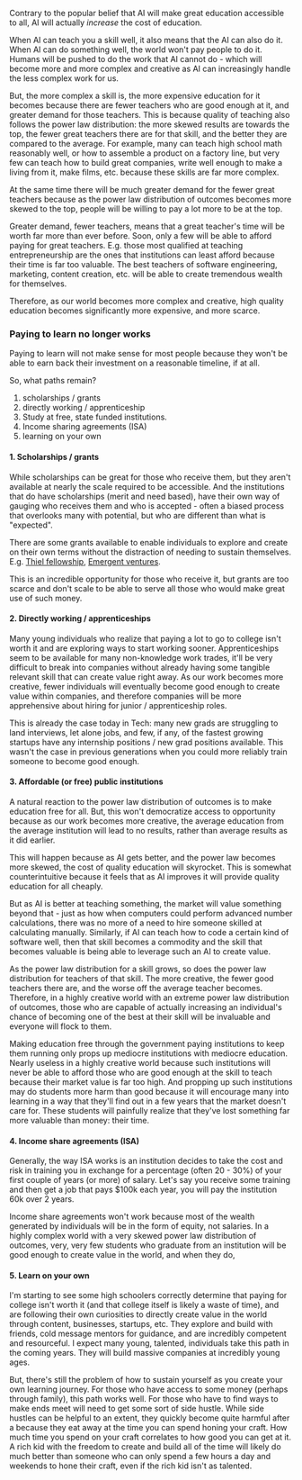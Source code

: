 Contrary to the popular belief that AI will make great education accessible to all, AI will actually _increase_ the cost of education.

When AI can teach you a skill well, it also means that the AI can also do it. When AI can do something well, the world won't pay people to do it. Humans will be pushed to do the work that AI cannot do - which will become more and more complex and creative as AI can increasingly handle the less complex work for us.

But, the more complex a skill is, the more expensive education for it becomes because there are fewer teachers who are good enough at it, and greater demand for those teachers. This is because quality of teaching also follows the power law distribution: the more skewed results are towards the top, the fewer great teachers there are for that skill, and the better they are compared to the average. For example, many can teach high school math reasonably well, or how to assemble a product on a factory line, but very few can teach how to build great companies, write well enough to make a living from it, make films, etc. because these skills are far more complex.

At the same time there will be much greater demand for the fewer great teachers because as the power law distribution of outcomes becomes more skewed to the top, people will be willing to pay a lot more to be at the top.

Greater demand, fewer teachers, means that a great teacher's time will be worth far more than ever before. Soon, only a few will be able to afford paying for great teachers. E.g. those most qualified at teaching entrepreneurship are the ones that institutions can least afford because their time is far too valuable. The best teachers of software engineering, marketing, content creation, etc. will be able to create tremendous wealth for themselves.

Therefore, as our world becomes more complex and creative, high quality education becomes significantly more expensive, and more scarce.

### Paying to learn no longer works

Paying to learn will not make sense for most people because they won't be able to earn back their investment on a reasonable timeline, if at all.

So, what paths remain?

1. scholarships / grants
2. directly working / apprenticeship
3. Study at free, state funded institutions.
4. Income sharing agreements (ISA)
5. learning on your own

#### 1. Scholarships / grants

While scholarships can be great for those who receive them, but they aren't available at nearly the scale required to be accessible. And the institutions that do have scholarships (merit and need based), have their own way of gauging who receives them and who is accepted - often a biased process that overlooks many with potential, but who are different than what is "expected".

There are some grants available to enable individuals to explore and create on their own terms without the distraction of needing to sustain themselves. E.g. [Thiel fellowship](https://thielfellowship.org/), [Emergent ventures](https://www.mercatus.org/emergent-ventures).

This is an incredible opportunity for those who receive it, but grants are too scarce and don't scale to be able to serve all those who would make great use of such money.

#### 2. Directly working / apprenticeships

Many young individuals who realize that paying a lot to go to college isn't worth it and are exploring ways to start working sooner. Apprenticeships seem to be available for many non-knowledge work trades, it'll be very difficult to break into companies without already having some tangible relevant skill that can create value right away. As our work becomes more creative, fewer individuals will eventually become good enough to create value within companies, and therefore companies will be more apprehensive about hiring for junior / apprenticeship roles.

This is already the case today in Tech: many new grads are struggling to land interviews, let alone jobs, and few, if any, of the fastest growing startups have any internship positions / new grad positions available. This wasn't the case in previous generations when you could more reliably train someone to become good enough.

#### 3. Affordable (or free) public institutions

A natural reaction to the power law distribution of outcomes is to make education free for all. But, this won't democratize access to opportunity because as our work becomes more creative, the average education from the average institution will lead to no results, rather than average results as it did earlier.

This will happen because as AI gets better, and the power law becomes more skewed, the cost of quality education will skyrocket. This is somewhat counterintuitive because it feels that as AI improves it will provide quality education for all cheaply.

But as AI is better at teaching something, the market will value something beyond that - just as how when computers could perform advanced number calculations, there was no more of a need to hire someone skilled at calculating manually. Similarly, if AI can teach how to code a certain kind of software well, then that skill becomes a commodity and the skill that becomes valuable is being able to leverage such an AI to create value.

As the power law distribution for a skill grows, so does the power law distribution for teachers of that skill. The more creative, the fewer good teachers there are, and the worse off the average teacher becomes. Therefore, in a highly creative world with an extreme power law distribution of outcomes, those who are capable of actually increasing an individual's chance of becoming one of the best at their skill will be invaluable and everyone will flock to them.

Making education free through the government paying institutions to keep them running only props up mediocre institutions with mediocre education. Nearly useless in a highly creative world because such institutions will never be able to afford those who are good enough at the skill to teach because their market value is far too high. And propping up such institutions may do students more harm than good because it will encourage many into learning in a way that they'll find out in a few years that the market doesn't care for. These students will painfully realize that they've lost something far more valuable than money: their time.

#### 4. Income share agreements (ISA)

Generally, the way ISA works is an institution decides to take the cost and risk in training you in exchange for a percentage (often 20 - 30%) of your first couple of years (or more) of salary. Let's say you receive some training and then get a job that pays $100k each year, you will pay the institution 60k over 2 years.

Income share agreements won't work because most of the wealth generated by individuals will be in the form of equity, not salaries. In a highly complex world with a very skewed power law distribution of outcomes, very, very few students who graduate from an institution will be good enough to create value in the world, and when they do,

#### 5. Learn on your own

I'm starting to see some high schoolers correctly determine that paying for college isn't worth it (and that college itself is likely a waste of time), and are following their own curiosities to directly create value in the world through content, businesses, startups, etc. They explore and build with friends, cold message mentors for guidance, and are incredibly competent and resourceful. I expect many young, talented, individuals take this path in the coming years. They will build massive companies at incredibly young ages.

But, there's still the problem of how to sustain yourself as you create your own learning journey. For those who have access to some money (perhaps through family), this path works well. For those who have to find ways to make ends meet will need to get some sort of side hustle. While side hustles can be helpful to an extent, they quickly become quite harmful after a because they eat away at the time you can spend honing your craft. How much time you spend on your craft correlates to how good you can get at it. A rich kid with the freedom to create and build all of the time will likely do much better than someone who can only spend a few hours a day and weekends to hone their craft, even if the rich kid isn't as talented.
